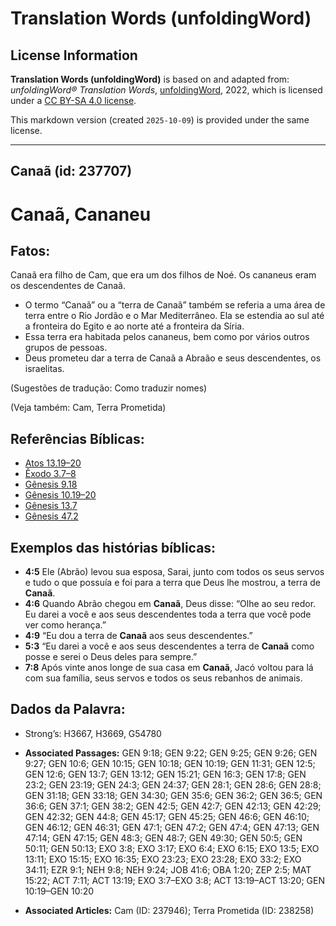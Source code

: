 # Translation Words (unfoldingWord)

## License Information

**Translation Words (unfoldingWord)** is based on and adapted from: _unfoldingWord® Translation Words_, [unfoldingWord](https://unfoldingword.org/utw), 2022, which is licensed under a [CC BY-SA 4.0 license](https://creativecommons.org/licenses/by-sa/4.0/legalcode.en).

This markdown version (created `2025-10-09`) is provided under the same license.



--------------------------------

## Canaã (id: 237707)

Canaã, Cananeu
==============

Fatos:
------

Canaã era filho de Cam, que era um dos filhos de Noé. Os cananeus eram os descendentes de Canaã.

* O termo “Canaã” ou a “terra de Canaã” também se referia a uma área de terra entre o Rio Jordão e o Mar Mediterrâneo. Ela se estendia ao sul até a fronteira do Egito e ao norte até a fronteira da Síria.
* Essa terra era habitada pelos cananeus, bem como por vários outros grupos de pessoas.
* Deus prometeu dar a terra de Canaã a Abraão e seus descendentes, os israelitas.

(Sugestões de tradução: Como traduzir nomes)

(Veja também: Cam, Terra Prometida)

Referências Bíblicas:
---------------------

* [Atos 13\.19–20](https://ref.ly/Acts13:19-Acts13:20)
* [Êxodo 3\.7–8](https://ref.ly/Exod3:7-Exod3:8)
* [Gênesis 9\.18](https://ref.ly/Gen9:18)
* [Gênesis 10\.19–20](https://ref.ly/Gen10:19-Gen10:20)
* [Gênesis 13\.7](https://ref.ly/Gen13:7)
* [Gênesis 47\.2](https://ref.ly/Gen47:2)

Exemplos das histórias bíblicas:
--------------------------------

* **4:5** Ele (Abrão) levou sua esposa, Sarai, junto com todos os seus servos e tudo o que possuía e foi para a terra que Deus lhe mostrou, a terra de **Canaã**.
* **4:6** Quando Abrão chegou em **Canaã**, Deus disse: “Olhe ao seu redor. Eu darei a você e aos seus descendentes toda a terra que você pode ver como herança.”
* **4:9** “Eu dou a terra de **Canaã** aos seus descendentes.”
* **5:3** “Eu darei a você e aos seus descendentes a terra de **Canaã** como posse e serei o Deus deles para sempre.”
* **7:8** Após vinte anos longe de sua casa em **Canaã**, Jacó voltou para lá com sua família, seus servos e todos os seus rebanhos de animais.

Dados da Palavra:
-----------------

* Strong’s: H3667, H3669, G54780

* **Associated Passages:** GEN 9:18; GEN 9:22; GEN 9:25; GEN 9:26; GEN 9:27; GEN 10:6; GEN 10:15; GEN 10:18; GEN 10:19; GEN 11:31; GEN 12:5; GEN 12:6; GEN 13:7; GEN 13:12; GEN 15:21; GEN 16:3; GEN 17:8; GEN 23:2; GEN 23:19; GEN 24:3; GEN 24:37; GEN 28:1; GEN 28:6; GEN 28:8; GEN 31:18; GEN 33:18; GEN 34:30; GEN 35:6; GEN 36:2; GEN 36:5; GEN 36:6; GEN 37:1; GEN 38:2; GEN 42:5; GEN 42:7; GEN 42:13; GEN 42:29; GEN 42:32; GEN 44:8; GEN 45:17; GEN 45:25; GEN 46:6; GEN 46:10; GEN 46:12; GEN 46:31; GEN 47:1; GEN 47:2; GEN 47:4; GEN 47:13; GEN 47:14; GEN 47:15; GEN 48:3; GEN 48:7; GEN 49:30; GEN 50:5; GEN 50:11; GEN 50:13; EXO 3:8; EXO 3:17; EXO 6:4; EXO 6:15; EXO 13:5; EXO 13:11; EXO 15:15; EXO 16:35; EXO 23:23; EXO 23:28; EXO 33:2; EXO 34:11; EZR 9:1; NEH 9:8; NEH 9:24; JOB 41:6; OBA 1:20; ZEP 2:5; MAT 15:22; ACT 7:11; ACT 13:19; EXO 3:7–EXO 3:8; ACT 13:19–ACT 13:20; GEN 10:19–GEN 10:20
* **Associated Articles:** Cam (ID: 237946); Terra Prometida (ID: 238258)

